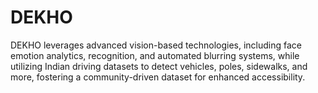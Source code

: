 # DEKHO
DEKHO leverages advanced vision-based technologies, including face emotion analytics, recognition, and automated blurring systems, while utilizing Indian driving datasets to detect vehicles, poles, sidewalks, and more, fostering a community-driven dataset for enhanced accessibility.
